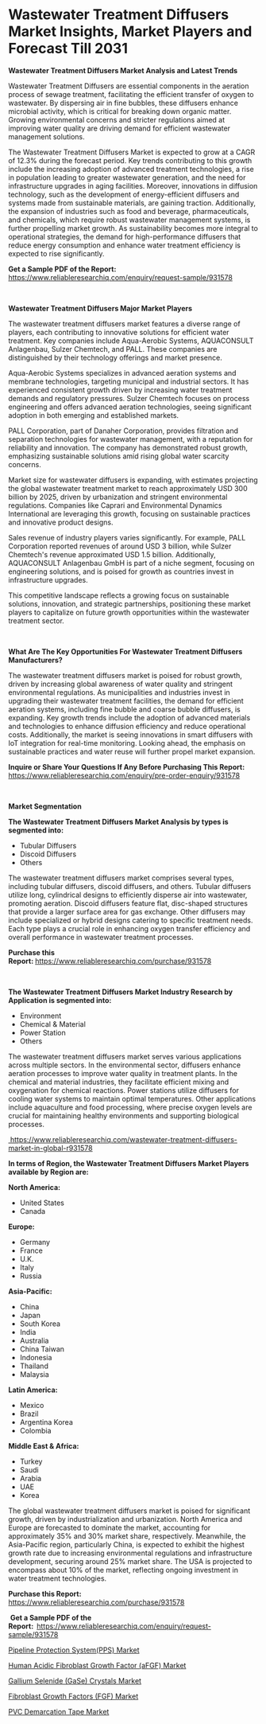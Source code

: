 <p><h1>Wastewater Treatment Diffusers Market Insights, Market Players and Forecast Till 2031</h1></p><p><strong>Wastewater Treatment Diffusers Market Analysis and Latest Trends</strong></p>
<p><p>Wastewater Treatment Diffusers are essential components in the aeration process of sewage treatment, facilitating the efficient transfer of oxygen to wastewater. By dispersing air in fine bubbles, these diffusers enhance microbial activity, which is critical for breaking down organic matter. Growing environmental concerns and stricter regulations aimed at improving water quality are driving demand for efficient wastewater management solutions.</p><p>The Wastewater Treatment Diffusers Market is expected to grow at a CAGR of 12.3% during the forecast period. Key trends contributing to this growth include the increasing adoption of advanced treatment technologies, a rise in population leading to greater wastewater generation, and the need for infrastructure upgrades in aging facilities. Moreover, innovations in diffusion technology, such as the development of energy-efficient diffusers and systems made from sustainable materials, are gaining traction. Additionally, the expansion of industries such as food and beverage, pharmaceuticals, and chemicals, which require robust wastewater management systems, is further propelling market growth. As sustainability becomes more integral to operational strategies, the demand for high-performance diffusers that reduce energy consumption and enhance water treatment efficiency is expected to rise significantly.</p></p>
<p><strong>Get a Sample PDF of the Report:&nbsp;</strong> <a href="https://www.reliableresearchiq.com/enquiry/request-sample/931578?utm_campaign=1472&utm_medium=2&utm_source=Github&utm_content=ia&utm_term=11102024&utm_id=wastewater-treatment-diffusers">https://www.reliableresearchiq.com/enquiry/request-sample/931578</a></p>
<p>&nbsp;</p>
<p><strong>Wastewater Treatment Diffusers Major Market Players</strong></p>
<p><p>The wastewater treatment diffusers market features a diverse range of players, each contributing to innovative solutions for efficient water treatment. Key companies include Aqua-Aerobic Systems, AQUACONSULT Anlagenbau, Sulzer Chemtech, and PALL. These companies are distinguished by their technology offerings and market presence.</p><p>Aqua-Aerobic Systems specializes in advanced aeration systems and membrane technologies, targeting municipal and industrial sectors. It has experienced consistent growth driven by increasing water treatment demands and regulatory pressures. Sulzer Chemtech focuses on process engineering and offers advanced aeration technologies, seeing significant adoption in both emerging and established markets.</p><p>PALL Corporation, part of Danaher Corporation, provides filtration and separation technologies for wastewater management, with a reputation for reliability and innovation. The company has demonstrated robust growth, emphasizing sustainable solutions amid rising global water scarcity concerns.</p><p>Market size for wastewater diffusers is expanding, with estimates projecting the global wastewater treatment market to reach approximately USD 300 billion by 2025, driven by urbanization and stringent environmental regulations. Companies like Caprari and Environmental Dynamics International are leveraging this growth, focusing on sustainable practices and innovative product designs.</p><p>Sales revenue of industry players varies significantly. For example, PALL Corporation reported revenues of around USD 3 billion, while Sulzer Chemtech's revenue approximated USD 1.5 billion. Additionally, AQUACONSULT Anlagenbau GmbH is part of a niche segment, focusing on engineering solutions, and is poised for growth as countries invest in infrastructure upgrades.</p><p>This competitive landscape reflects a growing focus on sustainable solutions, innovation, and strategic partnerships, positioning these market players to capitalize on future growth opportunities within the wastewater treatment sector.</p></p>
<p>&nbsp;</p>
<p><strong>What Are The Key Opportunities For Wastewater Treatment Diffusers Manufacturers?</strong></p>
<p><p>The wastewater treatment diffusers market is poised for robust growth, driven by increasing global awareness of water quality and stringent environmental regulations. As municipalities and industries invest in upgrading their wastewater treatment facilities, the demand for efficient aeration systems, including fine bubble and coarse bubble diffusers, is expanding. Key growth trends include the adoption of advanced materials and technologies to enhance diffusion efficiency and reduce operational costs. Additionally, the market is seeing innovations in smart diffusers with IoT integration for real-time monitoring. Looking ahead, the emphasis on sustainable practices and water reuse will further propel market expansion.</p></p>
<p><strong>Inquire or Share Your Questions If Any Before Purchasing This Report:</strong> <a href="https://www.reliableresearchiq.com/enquiry/pre-order-enquiry/931578?utm_campaign=1472&utm_medium=2&utm_source=Github&utm_content=ia&utm_term=11102024&utm_id=wastewater-treatment-diffusers">https://www.reliableresearchiq.com/enquiry/pre-order-enquiry/931578</a></p>
<p>&nbsp;</p>
<p><strong>Market Segmentation</strong></p>
<p><strong>The Wastewater Treatment Diffusers Market Analysis by types is segmented into:</strong></p>
<p><ul><li>Tubular Diffusers</li><li>Discoid Diffusers</li><li>Others</li></ul></p>
<p><p>The wastewater treatment diffusers market comprises several types, including tubular diffusers, discoid diffusers, and others. Tubular diffusers utilize long, cylindrical designs to efficiently disperse air into wastewater, promoting aeration. Discoid diffusers feature flat, disc-shaped structures that provide a larger surface area for gas exchange. Other diffusers may include specialized or hybrid designs catering to specific treatment needs. Each type plays a crucial role in enhancing oxygen transfer efficiency and overall performance in wastewater treatment processes.</p></p>
<p><strong>Purchase this Report:&nbsp;</strong><a href="https://www.reliableresearchiq.com/purchase/931578?utm_campaign=1472&utm_medium=2&utm_source=Github&utm_content=ia&utm_term=11102024&utm_id=wastewater-treatment-diffusers">https://www.reliableresearchiq.com/purchase/931578</a></p>
<p>&nbsp;</p>
<p><strong>The Wastewater Treatment Diffusers Market Industry Research by Application is segmented into:</strong></p>
<p><ul><li>Environment</li><li>Chemical & Material</li><li>Power Station</li><li>Others</li></ul></p>
<p><p>The wastewater treatment diffusers market serves various applications across multiple sectors. In the environmental sector, diffusers enhance aeration processes to improve water quality in treatment plants. In the chemical and material industries, they facilitate efficient mixing and oxygenation for chemical reactions. Power stations utilize diffusers for cooling water systems to maintain optimal temperatures. Other applications include aquaculture and food processing, where precise oxygen levels are crucial for maintaining healthy environments and supporting biological processes.</p></p>
<p><a href="https://www.reliableresearchiq.com/wastewater-treatment-diffusers-market-in-global-r931578?utm_campaign=1472&utm_medium=2&utm_source=Github&utm_content=ia&utm_term=11102024&utm_id=wastewater-treatment-diffusers">&nbsp;https://www.reliableresearchiq.com/wastewater-treatment-diffusers-market-in-global-r931578</a></p>
<p><strong>In terms of Region, the Wastewater Treatment Diffusers Market Players available by Region are:</strong></p>
<p>
    <p> <strong> North America: </strong>
        <ul>
            <li>United States</li>
            <li>Canada</li>
        </ul>
        </p> 
    <p> <strong> Europe: </strong>
        <ul>
            <li>Germany</li>
            <li>France</li>
            <li>U.K.</li>
            <li>Italy</li>
            <li>Russia</li>
        </ul>
        </p> 
    <p> <strong> Asia-Pacific: </strong>
        <ul>
            <li>China</li>
            <li>Japan</li>
            <li>South Korea</li>
            <li>India</li>
            <li>Australia</li>
            <li>China Taiwan</li>
            <li>Indonesia</li>
            <li>Thailand</li>
            <li>Malaysia</li>
        </ul>
        </p> 
    <p> <strong> Latin America: </strong>
        <ul>
            <li>Mexico</li>
            <li>Brazil</li>
            <li>Argentina Korea</li>
            <li>Colombia</li>
        </ul>
        </p> 
    <p> <strong> Middle East & Africa: </strong>
        <ul>
            <li>Turkey</li>
            <li>Saudi</li>
            <li>Arabia</li>
            <li>UAE</li>
            <li>Korea</li>
        </ul>
    </p>
    </p>
<p><p>The global wastewater treatment diffusers market is poised for significant growth, driven by industrialization and urbanization. North America and Europe are forecasted to dominate the market, accounting for approximately 35% and 30% market share, respectively. Meanwhile, the Asia-Pacific region, particularly China, is expected to exhibit the highest growth rate due to increasing environmental regulations and infrastructure development, securing around 25% market share. The USA is projected to encompass about 10% of the market, reflecting ongoing investment in water treatment technologies.</p></p>
<p><strong>Purchase this Report: </strong><a href="https://www.reliableresearchiq.com/purchase/931578?utm_campaign=1472&utm_medium=2&utm_source=Github&utm_content=ia&utm_term=11102024&utm_id=wastewater-treatment-diffusers">https://www.reliableresearchiq.com/purchase/931578</a></p>
<p>&nbsp;<strong>Get a Sample PDF of the Report:&nbsp;&nbsp;</strong><a href="https://www.reliableresearchiq.com/enquiry/request-sample/931578?utm_campaign=1472&utm_medium=2&utm_source=Github&utm_content=ia&utm_term=11102024&utm_id=wastewater-treatment-diffusers">https://www.reliableresearchiq.com/enquiry/request-sample/931578</a></p>
<p><strong></strong></p>
<p><p><a href="https://www.linkedin.com/pulse/pipeline-protection-systempps-market-analysis-report-jhmfe?utm_campaign=1472&utm_medium=2&utm_source=Github&utm_content=ia&utm_term=11102024&utm_id=wastewater-treatment-diffusers">Pipeline Protection System(PPS) Market</a></p><p><a href="https://www.linkedin.com/pulse/emerging-technologies-reshaping-human-acidic-fibroblast-growth-0znlf?utm_campaign=1472&utm_medium=2&utm_source=Github&utm_content=ia&utm_term=11102024&utm_id=wastewater-treatment-diffusers">Human Acidic Fibroblast Growth Factor (aFGF) Market</a></p><p><a href="https://www.linkedin.com/pulse/global-gallium-selenide-gase-crystals-market-share-growth-opportunities-r2xkc?utm_campaign=1472&utm_medium=2&utm_source=Github&utm_content=ia&utm_term=11102024&utm_id=wastewater-treatment-diffusers">Gallium Selenide (GaSe) Crystals Market</a></p><p><a href="https://www.linkedin.com/pulse/digital-transformation-fibroblast-growth-factors-fgf-industry-yc5uf?utm_campaign=1472&utm_medium=2&utm_source=Github&utm_content=ia&utm_term=11102024&utm_id=wastewater-treatment-diffusers">Fibroblast Growth Factors (FGF) Market</a></p><p><a href="https://www.linkedin.com/pulse/pvc-demarcation-tape-market-research-report-2024-2031-visigraphs-yi9de?utm_campaign=1472&utm_medium=2&utm_source=Github&utm_content=ia&utm_term=11102024&utm_id=wastewater-treatment-diffusers">PVC Demarcation Tape Market</a></p></p>